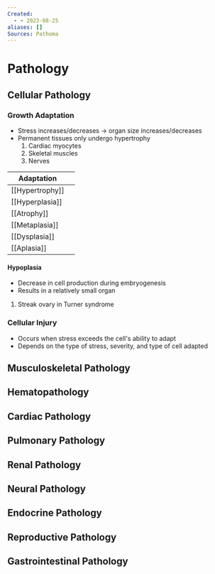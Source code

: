 ```yaml
---
Created:
  - - 2023-08-25
aliases: []
Sources: Pathoma
---
```

# Pathology
## Cellular Pathology
### Growth Adaptation
- Stress increases/decreases → organ size increases/decreases
- Permanent tissues only undergo hypertrophy
  1. Cardiac myocytes
  2. Skeletal muscles
  3. Nerves

| Adaptation      |     |
| --------------- | --- |
| [[Hypertrophy]] |     |
| [[Hyperplasia]] |     |
| [[Atrophy]]     |     |
| [[Metaplasia]]  |     |
| [[Dysplasia]]   |     |
| [[Aplasia]]                |     |



#### Hypoplasia
- Decrease in cell production during embryogenesis
- Results in a relatively small organ
1. Streak ovary in Turner syndrome
### Cellular Injury
- Occurs when stress exceeds the cell's ability to adapt
- Depends on the type of stress, severity, and type of cell adapted
## Musculoskeletal Pathology
## Hematopathology
## Cardiac Pathology
## Pulmonary Pathology
## Renal Pathology
## Neural Pathology
## Endocrine Pathology
## Reproductive Pathology
## Gastrointestinal Pathology

